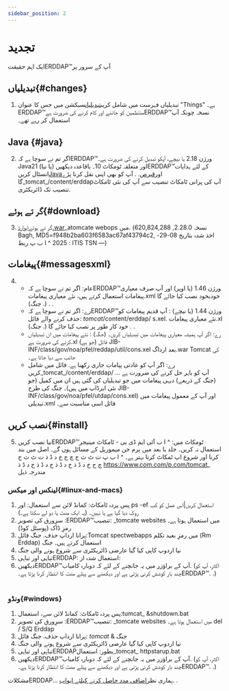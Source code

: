 ```yaml
---
sidebar_position: 2
---
```

# تجدید
ایک اہم حقیقتERDDAP™آپ کے سرور پر

## تبدیلیاں{#changes} 
1. تبدیلیاں فہرست میں شامل کریں[تبدیلیاں](/changes)سیکشن میں جس کا عنوان "Things" ہے۔ERDDAP™منتظمین کو جاننے اور کام کرنے کی ضرورت ہےERDDAP™نسخہ چونکہ آپ استعمال کر رہے تھے۔
     
## Java {#java} 
2. اگر تم نے سوچا ہے کہERDDAP™ورژن 2.18 یا نیچے، آپکو تبدیل کرنے کی ضرورت ہے۔Java21 (یا نیا) اور متعلقہ ٹومکاٹ 10۔ باقاعدہ دیکھیںERDDAP™کے لئے ہدایات انسٹال کریں[Java](/docs/server-admin/deploy-install#java)اور[قبرص](/docs/server-admin/deploy-install#tomcat). . آپ کو بھی اپنی نقل کرنا پڑے گا_tomcat_/content/erddapآپ کی پرانی ٹامکاٹ تنصیب سے آپ کی نئی ٹامکاٹ تنصیب تک ڈائریکٹری.

## گر تے ہوئے{#download} 
3. گر تے ہوئے[ایوارڈ.war](https://github.com/ERDDAP/erddap/releases/download/v2.28.0/erddap.war)_atomcate webops میں.
     (نسخہ 2.28.0, 620,824,288 Bagh, MD5=f948b2ba603f6583ac67af43794c2, اخذ شدہ بتاریخ 08-29-2025 ^ ا ب پ ربط : ITIS TSN —) 
     
## پیغامات{#messagesxml} 
4. 
    * عام: اگر تم نے سوچا ہے کہERDDAP™ورژن 1.46 (یا اوپر) اور آپ صرف معیاری پیغامات استعمال کرتے ہیں، نئے معیاری پیغامات.xml خودبخود نصب کیا جائے گا (. جنگ) . .
         
    * رے: اگر تم نے سوچا ہے کہERDDAP™ورژن 1.44 (یا نیچے) :
آپ قدیم پیغامات کو حذف کرنے والے فائل:
        _tomcat_/content/erddap/ s.xel.
نئے معیاری پیغامات.xl خود کار طور پر نصب کیا جائے گا (. جنگ) . .
         
    * رے: اگر آپ ہمیشہ معیاری پیغامات میں تبدیلیاں کریں۔ (جگہ) :
نئے پیغامات میں ان تبدیلیاں کرنے کی ضرورت ہے.xl فائل (جو ہے)
JIB-INF/class/gov/noa/pfel/reddap/util/cons.xel بعد ارداگ.war Tomcat کی جانب سے دیا جاتا ہے۔
         
    * رے: اگر آپ کو عادتی پیامات جاری رکھنا ہے. فائل میں شامل کریں_tomcat_/content/erddap/ ...
آپ کو باہر حل کرنے کی ضرورت ہے (جنگ کے ذریعے) دیہی پیغامات میں جو تبدیلیاں کی گئی ہیں ان میں کمیل (جو نئی ایرڈاپ میں ہیں)۔ جنگ کی طرح
JIB-INF/class/gov/noa/pfel/utdap/cons.xel) اور آپ کے معمول پیغامات میں تبدیلی.xml فائل اسی مناسبت سے۔
         
## نصب کریں{#install} 
5. نیا نصب کریںERDDAP™ٹومکاٹ میں:
^ ا ب آئی ایم ڈی بی - ٹامکاٹ مینیجر استعمال نہ کریں۔ جلد یا بعد میں پرم جن میموریل کے مسائل ہوں گے۔ اصل میں بند کرنا اور شروع اپ ٹمکاٹ کرنا بہتر ہے۔
^ ا ب پ ت ٹ ث ج چ ح خ د ڈ ذ ت ٹ ث ج چ ح خ د ڈ ذ خ د ڈ ذ خ د ڈ ذ خ د ڈ ذ https://www.com.com/p.com/tomcat_ مندرجہ ذیل
     
### لینکس اور میکس{#linux-and-macs} 
1. پس پردہ ٹامکاٹ: کمانڈ لائن سے استعمال:
اور ps -ef استعمال کریں|اس عمل کو کب روک دیا گیا ہے یا نہیں۔ (یہ ایک منٹ یا دو لے سکتا ہے۔) 
2. سرِورق کی تصویر :ERDDAP™تنصیب: _tomcate websites میں استعمال ہوتا ہے۔
رمزِ ڈاک (پوسٹل کوڈ)
3. پرانا ارداپ حذف. جنگ فائل:Tomcat spectwebapps میں رمزِ بعید تکلم (Rm Erddap) استعمال کرتے ہیں۔ جنگ
4. نیا اردوپ کاپی کیا گیا عارضی ڈائریکٹری سے شروع ہونے والی جنگ
5. تباہی اور تباہیERDDAP: استعمال شدہ از:
6. دیکھیںERDDAP™آپ کے براؤزر میں یہ جانچنے کے لئے کہ دوبارہ کامیاب.
     (اکثر، آپ کو چند بار کوشش کرنی پڑتی ہے اور دیکھنے سے پہلے منٹ کا انتظار کرنا پڑتا ہے۔ERDDAP™. .)   
             
### ونڈو{#windows} 
1. پس پردہ ٹامکاٹ: کمانڈ لائن سے، استعمال:tumcat_ &shutdown.bat
2. سرِورق کی تصویر :ERDDAP™تنصیب: _tomcate websites میں استعمال ہوتا ہے۔
del / S/Q Erddap
3. پرانا ارداپ حذف. جنگ فائل: _tomcat_ & جنگ
4. نیا اردوپ کاپی کیا گیا عارضی ڈائریکٹری سے شروع ہونے والی جنگ
5. تباہی اور تباہیERDDAPبطور: استعمال_tomcat_ httpstarup.bat
6. دیکھیںERDDAP™آپ کے براؤزر میں یہ جانچنے کے لئے کہ دوبارہ کامیاب.
     (اکثر، آپ کو چند بار کوشش کرنی پڑتی ہے اور دیکھنے سے پہلے منٹ کا انتظار کرنا پڑتا ہے۔ERDDAP™. .) 

مشکلاتERDDAP... ہماری نظر[اضافی مدد حاصل کرنے کیلئے ابواب](/docs/intro#support). .
